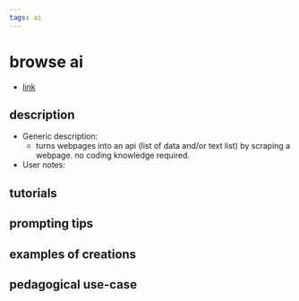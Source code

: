 ```yaml
---
tags: ai 
---
```


# browse ai


* [link](https://www.browse.ai/)

## description
* Generic description: 
    * turns webpages into an api (list of data and/or text list) by scraping a webpage. no coding knowledge required. 
* User notes:

## tutorials

## prompting tips

## examples of creations 

## pedagogical use-case 
